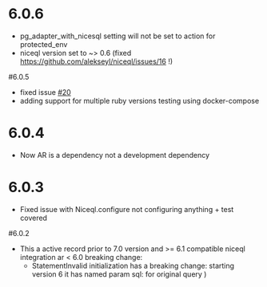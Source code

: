 # 6.0.6
* pg_adapter_with_nicesql setting will not be set to action for protected_env
* niceql version set to ~> 0.6 (fixed https://github.com/alekseyl/niceql/issues/16 !)

#6.0.5
* fixed issue [#20](https://github.com/alekseyl/niceql/issues/20)
* adding support for multiple ruby versions testing using docker-compose

# 6.0.4
* Now AR is a dependency not a development dependency

# 6.0.3
* Fixed issue with Niceql.configure not configuring anything + test covered

#6.0.2

* This a active record prior to 7.0 version and >= 6.1 compatible niceql integration 
  ar < 6.0 breaking change: 
  * StatementInvalid initialization has a breaking change: starting version 6 it has named param sql: for original query )
  
